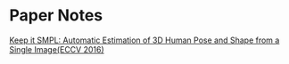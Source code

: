 # Paper Notes

[Keep it SMPL: Automatic Estimation of 3D Human Pose and Shape from a Single Image(ECCV 2016)](notes/Keep_it_SMPL.md)
